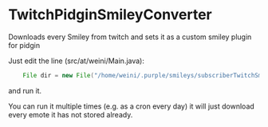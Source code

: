 # TwitchPidginSmileyConverter
Downloads every Smiley from twitch and sets it as a custom smiley plugin for pidgin

Just edit the line (src/at/weini/Main.java): 
```java
	File dir = new File("/home/weini/.purple/smileys/subscriberTwitchSmileys/");
```
and run it.


You can run it multiple times (e.g. as a cron every day) it will just download every emote it has not stored already.